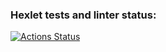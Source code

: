 ### Hexlet tests and linter status:
[![Actions Status](https://github.com/magnav0k/frontend-project-44/actions/workflows/hexlet-check.yml/badge.svg)](https://github.com/magnav0k/frontend-project-44/actions)